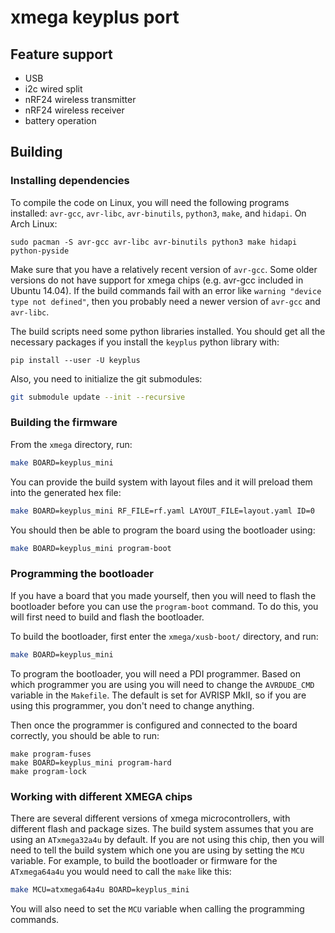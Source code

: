 # xmega keyplus port

## Feature support

* USB
* i2c wired split
* nRF24 wireless transmitter
* nRF24 wireless receiver
* battery operation

## Building
### Installing dependencies

To compile the code on Linux, you will need the following programs installed:
`avr-gcc`, `avr-libc`, `avr-binutils`, `python3`, `make`, and `hidapi`. On Arch
Linux:

```
sudo pacman -S avr-gcc avr-libc avr-binutils python3 make hidapi python-pyside
```

Make sure that you have a relatively recent version of
`avr-gcc`. Some older versions do not have support for xmega chips (e.g. avr-gcc
included in Ubuntu 14.04). If the build commands fail with an error like
`warning "device type not defined"`, then you probably need a newer version
of `avr-gcc` and `avr-libc`.

The build scripts need some python libraries installed. You should get
all the necessary packages if you install the `keyplus` python library with:

```
pip install --user -U keyplus
```

Also, you need to initialize the git submodules:

```bash
git submodule update --init --recursive
```

### Building the firmware

From the `xmega` directory, run:

```bash
make BOARD=keyplus_mini
```

You can provide the build system with layout files and it will preload them
into the generated hex file:

```bash
make BOARD=keyplus_mini RF_FILE=rf.yaml LAYOUT_FILE=layout.yaml ID=0
```

You should then be able to program the board using the bootloader using:

```bash
make BOARD=keyplus_mini program-boot
```

### Programming the bootloader

If you have a board that you made yourself, then you will need to flash the
bootloader before you can use the `program-boot` command. To do this, you will
first need to build and flash the bootloader.

To build the bootloader, first enter the `xmega/xusb-boot/` directory, and
run:

```bash
make BOARD=keyplus_mini
```

To program the bootloader, you will need a PDI programmer. Based on which
programmer you are using you will need to change the `AVRDUDE_CMD` variable
in the `Makefile`. The default is set for AVRISP MkII, so if you are using
this programmer, you don't need to change anything.

Then once the programmer is configured and connected to the board correctly,
you should be able to run:
```
make program-fuses
make BOARD=keyplus_mini program-hard
make program-lock
```

### Working with different XMEGA chips

There are several different versions of xmega microcontrollers, with different
flash and package sizes. The build system assumes that you are using an
`ATxmega32a4u` by default. If you are not using this chip, then you will need
to tell the build system which one you are using by setting the `MCU` variable.
For example, to build the bootloader or firmware for the `ATxmega64a4u` you
would need to call the `make` like this:

```bash
make MCU=atxmega64a4u BOARD=keyplus_mini
```

You will also need to set the `MCU` variable when calling the programming commands.

